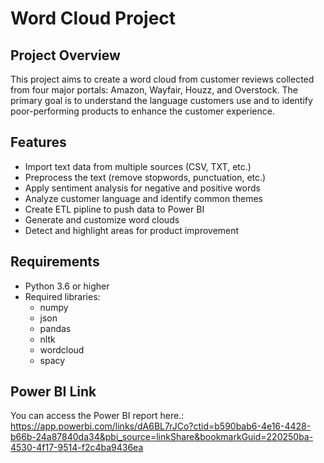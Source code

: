 # Word Cloud Project
## Project Overview
This project aims to create a word cloud from customer reviews collected from four major portals: Amazon, Wayfair, Houzz, and Overstock. The primary goal is to understand the language customers use and to identify poor-performing products to enhance the customer experience.

## Features
* Import text data from multiple sources (CSV, TXT, etc.)
* Preprocess the text (remove stopwords, punctuation, etc.)
* Apply sentiment analysis for negative and positive words
* Analyze customer language and identify common themes
* Create ETL pipline to push data to Power BI
* Generate and customize word clouds
* Detect and highlight areas for product improvement

## Requirements
* Python 3.6 or higher
* Required libraries:
	+ numpy
 	+ json
	+ pandas
	+ nltk
	+ wordcloud
	+ spacy

## Power BI Link
You can access the Power BI report here.: https://app.powerbi.com/links/dA6BL7rJCo?ctid=b590bab6-4e16-4428-b66b-24a87840da34&pbi_source=linkShare&bookmarkGuid=220250ba-4530-4f17-9514-f2c4ba9436ea


